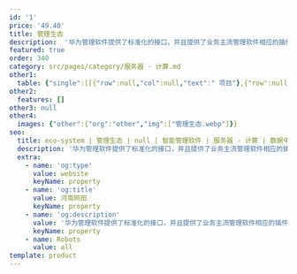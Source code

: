 ```yaml
---
id: '1'
price: '49.40'
title: 管理生态
description:  '华为管理软件提供了标准化的接口，并且提供了业务主流管理软件相应的插件工具，可以轻易被集成，构建多元化的管理生态。'
featured: true
order: 340
category: src/pages/category/服务器 - 计算.md
other1: 
  table: {"single":[[{"row":null,"col":null,"text":" 项目"},{"row":null,"col":null,"text":"描述"}],[{"row":null,"col":null,"text":" VMWare vCenter Plugin"},{"row":null,"col":null,"text":"告警监控、信息查询、OS部署、固件驱动升级、配置"}],[{"row":null,"col":null,"text":" VMWare vRealize Plugin"},{"row":null,"col":null,"text":"健康状态监控、信息查询"}],[{"row":null,"col":null,"text":" Microsoft System Center Operation Manager Plugin"},{"row":null,"col":null,"text":"告警监控、信息查询、性能曲线"}],[{"row":null,"col":null,"text":" Microsoft System Center Configuration Manager Plugin"},{"row":null,"col":null,"text":"OS部署、升级、配置"}],[{"row":null,"col":null,"text":" BMC Software Patrol Plugin"},{"row":null,"col":null,"text":"告警监控"}],[{"row":null,"col":null,"text":" Nagios+Check_MK Plugin"},{"row":null,"col":null,"text":"告警监控、信息查询"}],[{"row":null,"col":null,"text":" HP Operations Manager"},{"row":null,"col":null,"text":"告警监控"}],[{"row":null,"col":null,"text":" Cacti Plugin"},{"row":null,"col":null,"text":"信息查询、性能曲线"}],[{"row":null,"col":null,"text":" OpenNMS Plugin"},{"row":null,"col":null,"text":"告警"}],[{"row":null,"col":null,"text":" Zenoss Plugin"},{"row":null,"col":null,"text":"信息查询、告警监控、服务器上下电、启动项配置"}],[{"row":null,"col":null,"text":" Ansible Plugin"},{"row":null,"col":null,"text":"OS部署、服务器上下电、启动项配置、RAID配置、信息查询"}],[{"row":null,"col":null,"text":" Foreman Plugin"},{"row":null,"col":null,"text":"OS部署、配置"}],[{"row":null,"col":null,"text":" OpenStack Plugin"},{"row":null,"col":null,"text":"OS部署、服务器上下电、启动项配置"}]]}
other2:
  features: []
other3: null
other4:
  images: {"other":{"org":"other","img":["管理生态.webp"]}}
seo:
  title: eco-system | 管理生态 | null | 智能管理软件 | 服务器 - 计算 | 数据中心
  description: '华为管理软件提供了标准化的接口，并且提供了业务主流管理软件相应的插件工具，可以轻易被集成，构建多元化的管理生态。'
  extra:
    - name: 'og:type'
      value: website
      keyName: property
    - name: 'og:title'
      value: 河南网田
      keyName: property
    - name: 'og:description'
      value: '华为管理软件提供了标准化的接口，并且提供了业务主流管理软件相应的插件工具，可以轻易被集成，构建多元化的管理生态。'
      keyName: property
    - name: Robots
      value: all
template: product
---
```

